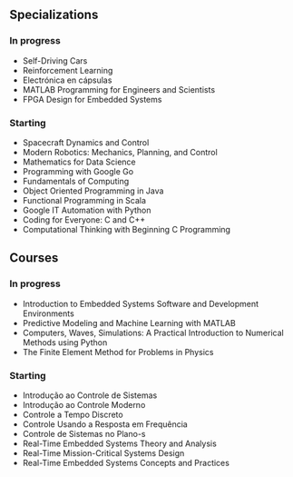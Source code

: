 ## Specializations
### In progress
- Self-Driving Cars
- Reinforcement Learning
- Electrónica en cápsulas
- MATLAB Programming for Engineers and Scientists
- FPGA Design for Embedded Systems

### Starting
- Spacecraft Dynamics and Control
- Modern Robotics: Mechanics, Planning, and Control
- Mathematics for Data Science
- Programming with Google Go
- Fundamentals of Computing
- Object Oriented Programming in Java
- Functional Programming in Scala
- Google IT Automation with Python
- Coding for Everyone: C and C++
- Computational Thinking with Beginning C Programming

## Courses
### In progress
- Introduction to Embedded Systems Software and Development Environments
- Predictive Modeling and Machine Learning with MATLAB
- Computers, Waves, Simulations: A Practical Introduction to Numerical Methods using Python
- The Finite Element Method for Problems in Physics

### Starting
- Introdução ao Controle de Sistemas
- Introdução ao Controle Moderno
- Controle a Tempo Discreto
- Controle Usando a Resposta em Frequência
- Controle de Sistemas no Plano-s
- Real-Time Embedded Systems Theory and Analysis
- Real-Time Mission-Critical Systems Design
- Real-Time Embedded Systems Concepts and Practices
